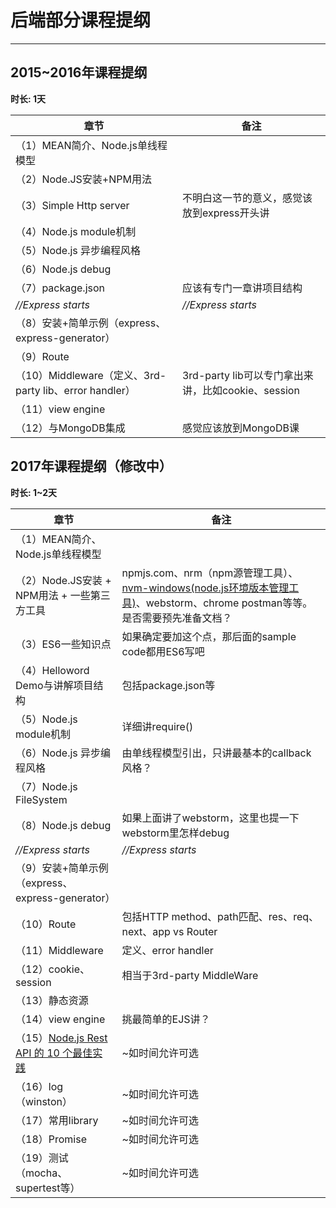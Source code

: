 ﻿# 后端部分课程提纲

---

## 2015~2016年课程提纲 ##
**时长: 1天**

|    章节    | 备注 |
| ---------- | --- |
| （1）MEAN简介、Node.js单线程模型 |   |
| （2）Node.JS安装+NPM用法       |   |
| （3）Simple Http server | 不明白这一节的意义，感觉该放到express开头讲 |
| （4）Node.js module机制       |   |
| （5）Node.js 异步编程风格 |   |
| （6）Node.js debug |   |
| （7）package.json  | 应该有专门一章讲项目结构 |
|  *//Express starts*  | *//Express starts* |
| （8）安装+简单示例（express、express-generator） |   |
| （9）Route  |   |
| （10）Middleware（定义、3rd-party lib、error handler） | 3rd-party lib可以专门拿出来讲，比如cookie、session |
| （11）view engine |   |
| （12）与MongoDB集成  | 感觉应该放到MongoDB课 |
 
## 2017年课程提纲（修改中） ##
**时长: 1~2天**

|    章节    | 备注 |
| ---------- | --- |
| （1）MEAN简介、Node.js单线程模型 |   |
| （2）Node.JS安装 + NPM用法 + 一些第三方工具 | npmjs.com、nrm（npm源管理工具）、[nvm-windows(node.js环境版本管理工具)](https://github.com/coreybutler/nvm-windows)、webstorm、chrome postman等等。是否需要预先准备文档？   |
| （3）ES6一些知识点 | 如果确定要加这个点，那后面的sample code都用ES6写吧 |
| （4）Helloword Demo与讲解项目结构 | 包括package.json等  |
| （5）Node.js module机制       |  详细讲require() |
| （6）Node.js 异步编程风格 | 由单线程模型引出，只讲最基本的callback风格？ |
| （7）Node.js FileSystem |  |
| （8）Node.js debug | 如果上面讲了webstorm，这里也提一下webstorm里怎样debug  |
|  *//Express starts*  | *//Express starts* |
| （9）安装+简单示例（express、express-generator） |   |
| （10）Route | 包括HTTP method、path匹配、res、req、next、app vs Router  |
| （11）Middleware | 定义、error handler |
| （12）cookie、session | 相当于3rd-party MiddleWare  |
| （13）静态资源 |  |
| （14）view engine | 挑最简单的EJS讲？ |
| （15）[Node.js Rest API 的 10 个最佳实践](https://zhuanlan.zhihu.com/p/25506654?utm_source=wechat_session&utm_medium=social) | ~如时间允许可选 |
| （16）log（winston） | ~如时间允许可选  |
| （17）常用library | ~如时间允许可选  |
| （18）Promise | ~如时间允许可选  |
| （19）测试（mocha、supertest等） | ~如时间允许可选  |

